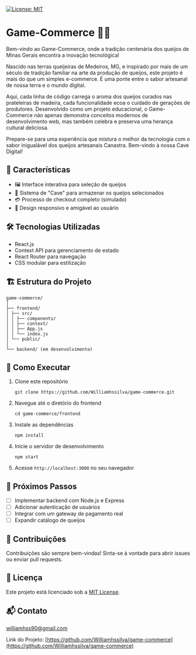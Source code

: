 [![License: MIT](https://img.shields.io/badge/License-MIT-yellow.svg)](https://opensource.org/licenses/MIT)
# Game-Commerce 🧀🛒

Bem-vindo ao Game-Commerce, onde a tradição centenária dos queijos de Minas Gerais encontra a inovação tecnológica! 

Nascido nas terras queijeiras de Medeiros, MG, e inspirado por mais de um século de tradição familiar na arte da produção de queijos, este projeto é mais do que um simples e-commerce. É uma ponte entre o sabor artesanal de nossa terra e o mundo digital.

Aqui, cada linha de código carrega o aroma dos queijos curados nas prateleiras de madeira, cada funcionalidade ecoa o cuidado de gerações de produtores. Desenvolvido como um projeto educacional, o Game-Commerce não apenas demonstra conceitos modernos de desenvolvimento web, mas também celebra e preserva uma herança cultural deliciosa.

Prepare-se para uma experiência que mistura o melhor da tecnologia com o sabor inigualável dos queijos artesanais Canastra. Bem-vindo à nossa Cave Digital!

## 🚀 Características

- 🖼️ Interface interativa para seleção de queijos
- 🏰 Sistema de "Cave" para armazenar os queijos selecionados
- 💳 Processo de checkout completo (simulado)
- 📱 Design responsivo e amigável ao usuário

## 🛠️ Tecnologias Utilizadas

- React.js
- Context API para gerenciamento de estado
- React Router para navegação
- CSS modular para estilização

## 🏗️ Estrutura do Projeto
```
game-commerce/
│
├── frontend/
│ ├── src/
│ │ ├── components/
│ │ ├── context/
│ │ ├── App.js
│ │ └── index.js
│ └── public/
│
└── backend/ (em desenvolvimento)
```

## 🚀 Como Executar

1. Clone este repositório
   ```
   git clone https://github.com/Williamhssilva/game-commerce.git
   ```
2. Navegue até o diretório do frontend
   ```
   cd game-commerce/frontend
   ```
3. Instale as dependências
   ```
   npm install
   ```
4. Inicie o servidor de desenvolvimento
   ```
   npm start
   ```
5. Acesse `http://localhost:3000` no seu navegador

## 🎯 Próximos Passos

- [ ] Implementar backend com Node.js e Express
- [ ] Adicionar autenticação de usuários
- [ ] Integrar com um gateway de pagamento real
- [ ] Expandir catálogo de queijos

## 🤝 Contribuições

Contribuições são sempre bem-vindas! Sinta-se à vontade para abrir issues ou enviar pull requests.

## 📝 Licença

Este projeto está licenciado sob a [MIT License](LICENSE).

## 📬 Contato

williamhss90@gmail.com

Link do Projeto: [https://github.com/Williamhssilva/game-commerce](https://github.com/Williamhssilva/game-commerce)
